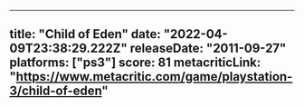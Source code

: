 
---
title: "Child of Eden"
date: "2022-04-09T23:38:29.222Z"
releaseDate: "2011-09-27"
platforms: ["ps3"]
score: 81
metacriticLink: "https://www.metacritic.com/game/playstation-3/child-of-eden"
---
